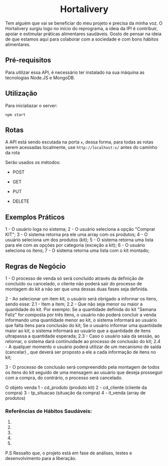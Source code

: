 
<h1><center>Hortalivery</center></h1>

Tem alguém que vai se beneficiar do meu projeto e precisa da minha voz.
O Hortalivery surgiu logo no início do reprograma, a ideia da IPI é contribuir, apoiar e estimular práticas alimentares saudáveis.
Gosto de pensar na ideia de que estamos aqui para colaborar com a sociedade e com bons hábitos alimentares.

<h2>Pré-requisitos</h2>

Para utilizar essa API, é necessário ter instalado na sua máquina as tecnologias Node.JS e MongoDB.

<h2>Utilização</h2>

Para inicialiazar o server:
```
npm start
```

<h2>Rotas</h2>

A API está sendo escutada na porta `x`, dessa forma, para todas as rotas serem acessadas localmente, use `http://localhost:x/` antes do caminho da rota


Serão usados os métodos:

- POST 

- GET 

- PUT 

- DELETE


<h2>Exemplos Práticos</h2>

1 - O usuário loga no sistema;
2 - O usuário seleciona a opção "Comprar KIT";
3 - O sistema retorna pra ele uma array com os produtos;
4 - O usuário seleciona um dos produtos (kit);
5 - O sistema retorna uma lista para ele com as opções por categoria (exceção a kit); 
6 - O usuário seleciona os itens;
7 - O sistema retorna uma lista com o kit montado;


<h2>Regras de Negócio</h2>

1 - O processo de venda só será concluído através da definição de concluído ou cancelado, o cliente não poderá
sair do processo de montagem do kit a não ser que uma dessas duas fases seja definida.

2 - Ao selecionar um item kit, o usuário será obrigado a informar os itens, sendo esse: 
2.1 - Item a item;
2.2 - Que não seja menor ou maior a quantidade do kit. 
Por exemplo:
Se a quantidade definida do kit "Semana Feliz" for composta por três itens, o usuário não poderá concluir a venda informando 
uma quantidade menor ao kit, o sistema informará ao usuário que falta itens para conclusão do kit;
Se o usuário informar uma quantidade maior ao kit, o sistema informará ao usuário que a quantidade de itens ultrapassa a 
quantidade esperada;
2.3 - Caso o usuário saia da sessão, ao retornar, o sistema dará continuidade ao processo de conclusão do kit;
2.4 - A qualquer momento o usuário poderá utilizar de um mecanismo de saída (cancelar) , que deverá ser proposto a ele a 
cada informação de itens no kit;

3 - O processo de conclusão será compreendido pela montagem de todos os itens do kit seguido de uma mensagem ao usuário que
deseja prosseguir com a compra, do contrário, o processo será cancelado.

O objeto venda
1 - cd_produto (produto kit)
2 - cd_cliente (cliente da compra)
3 - tp_situacao (situação da compra)
4 - it_venda (array de produtos)

### Referências de Hábitos Saudáveis:

1. 
2. 
3. 
4. 
5. 

P.S Ressalto que, o projeto está em fase de análises, testes e desenvolvimento para a liberação.